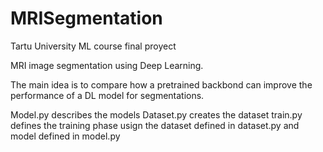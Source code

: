 # MRISegmentation
Tartu University ML course final proyect

MRI image segmentation using Deep Learning.

The main idea is to compare how a pretrained backbond can improve the performance of a DL model for segmentations.

Model.py describes the models
Dataset.py creates the dataset
train.py defines the training phase usign the dataset defined in dataset.py and model defined in model.py
